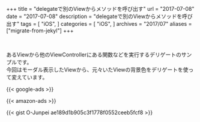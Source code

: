 +++
title = "delegateで別のViewからメソッドを呼び出す"
url = "2017-07-08"
date = "2017-07-08"
description = "delegateで別のViewからメソッドを呼び出す"
tags = [
    "iOS",
]
categories = [
    "iOS",
]
archives = "2017/07"
aliases = ["migrate-from-jekyl"]
+++

<br>

あるViewから他のViewControllerにある関数などを実行するデリゲートのサンプルです。  
今回はモーダル表示したViewから、元々いたViewの背景色をデリゲートを使って変えています。  

<!-- Google Ads -->
{{< google-ads >}}

<!-- Amazon Ads -->
{{< amazon-ads >}}

{{< gist O-Junpei ae189d1b905c3f1778f0552ceeb5fcf8 >}}
